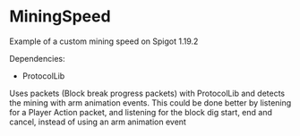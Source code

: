 # MiningSpeed
 Example of a custom mining speed on Spigot 1.19.2

Dependencies:
- ProtocolLib

Uses packets (Block break progress packets) with ProtocolLib and detects the mining with arm animation events.
This could be done better by listening for a Player Action packet, and listening for the block dig start, end and cancel, instead of using an arm animation event
